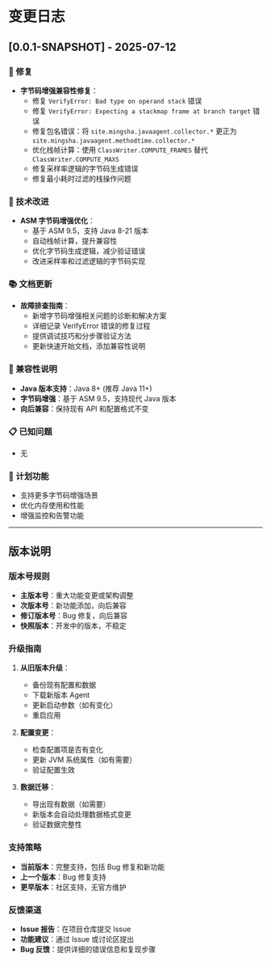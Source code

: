 # 变更日志

## [0.0.1-SNAPSHOT] - 2025-07-12

### 🐛 修复
- **字节码增强兼容性修复**：
  - 修复 `VerifyError: Bad type on operand stack` 错误
  - 修复 `VerifyError: Expecting a stackmap frame at branch target` 错误
  - 修复包名错误：将 `site.mingsha.javaagent.collector.*` 更正为 `site.mingsha.javaagent.methodtime.collector.*`
  - 优化栈帧计算：使用 `ClassWriter.COMPUTE_FRAMES` 替代 `ClassWriter.COMPUTE_MAXS`
  - 修复采样率逻辑的字节码生成错误
  - 修复最小耗时过滤的栈操作问题

### 🔧 技术改进
- **ASM 字节码增强优化**：
  - 基于 ASM 9.5，支持 Java 8-21 版本
  - 自动栈帧计算，提升兼容性
  - 优化字节码生成逻辑，减少验证错误
  - 改进采样率和过滤逻辑的字节码实现

### 📚 文档更新
- **故障排查指南**：
  - 新增字节码增强相关问题的诊断和解决方案
  - 详细记录 VerifyError 错误的修复过程
  - 提供调试技巧和分步骤验证方法
  - 更新快速开始文档，添加兼容性说明

### 🎯 兼容性说明
- **Java 版本支持**：Java 8+ (推荐 Java 11+)
- **字节码增强**：基于 ASM 9.5，支持现代 Java 版本
- **向后兼容**：保持现有 API 和配置格式不变

### 📋 已知问题
- 无

### 🔮 计划功能
- 支持更多字节码增强场景
- 优化内存使用和性能
- 增强监控和告警功能

---

## 版本说明

### 版本号规则
- **主版本号**：重大功能变更或架构调整
- **次版本号**：新功能添加，向后兼容
- **修订版本号**：Bug 修复，向后兼容
- **快照版本**：开发中的版本，不稳定

### 升级指南
1. **从旧版本升级**：
   - 备份现有配置和数据
   - 下载新版本 Agent
   - 更新启动参数（如有变化）
   - 重启应用

2. **配置变更**：
   - 检查配置项是否有变化
   - 更新 JVM 系统属性（如有需要）
   - 验证配置生效

3. **数据迁移**：
   - 导出现有数据（如需要）
   - 新版本会自动处理数据格式变更
   - 验证数据完整性

### 支持策略
- **当前版本**：完整支持，包括 Bug 修复和新功能
- **上一个版本**：Bug 修复支持
- **更早版本**：社区支持，无官方维护

### 反馈渠道
- **Issue 报告**：在项目仓库提交 Issue
- **功能建议**：通过 Issue 或讨论区提出
- **Bug 反馈**：提供详细的错误信息和复现步骤 